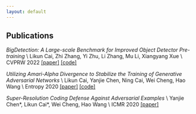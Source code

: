 ```yaml
---
layout: default
---
```


## Publications

*BigDetection: A Large-scale Benchmark for Improved Object Detector Pre-training* \\
Likun Cai, Zhi Zhang, Yi Zhu, Li Zhang, Mu Li, Xiangyang Xue \\
CVPRW 2022 [[paper]]() [[code]]()

*Utilizing Amari-Alpha Divergence to Stabilize the Training of Generative Adversarial Networks* \\
Likun Cai, Yanjie Chen, Ning Cai, Wei Cheng, Hao Wang \\
Entropy 2020 [[paper]]() [[code]]()

*Super-Resolution Coding Defense Against Adversarial Examples* \\
Yanjie Chen\*, Likun Cai\*, Wei Cheng, Hao Wang \\
ICMR 2020 [[paper]]()